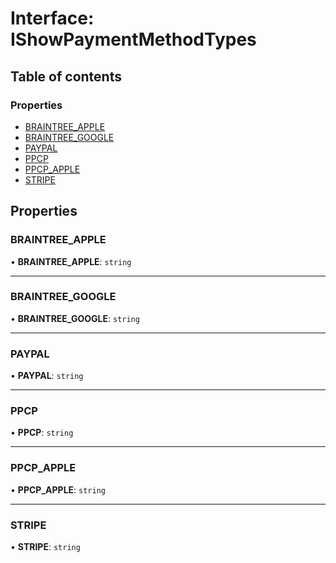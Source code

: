 # Interface: IShowPaymentMethodTypes

## Table of contents

### Properties

- [BRAINTREE\_APPLE](IShowPaymentMethodTypes.md#braintree_apple)
- [BRAINTREE\_GOOGLE](IShowPaymentMethodTypes.md#braintree_google)
- [PAYPAL](IShowPaymentMethodTypes.md#paypal)
- [PPCP](IShowPaymentMethodTypes.md#ppcp)
- [PPCP\_APPLE](IShowPaymentMethodTypes.md#ppcp_apple)
- [STRIPE](IShowPaymentMethodTypes.md#stripe)

## Properties

### BRAINTREE\_APPLE

• **BRAINTREE\_APPLE**: `string`

___

### BRAINTREE\_GOOGLE

• **BRAINTREE\_GOOGLE**: `string`

___

### PAYPAL

• **PAYPAL**: `string`

___

### PPCP

• **PPCP**: `string`

___

### PPCP\_APPLE

• **PPCP\_APPLE**: `string`

___

### STRIPE

• **STRIPE**: `string`
